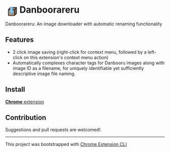# <img src="public/icons/icon_48.png" width="45" align="left"> Danboorareru

Danboorareru: An image downloader with automatic renaming functionality

## Features

- 2 click image saving (right-click for context menu, followed by a left-click on this extension's context menu action)
- Automatically complexes character tags for Danbooru images along with image ID as a filename, for uniquely identifiable yet sufficiently descriptive image file naming.

## Install

[**Chrome** extension]() <!-- TODO: Add chrome extension link inside parenthesis -->

## Contribution

Suggestions and pull requests are welcomed!.

---

This project was bootstrapped with [Chrome Extension CLI](https://github.com/dutiyesh/chrome-extension-cli)
